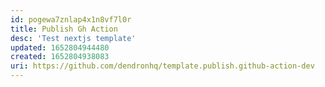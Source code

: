 ```yaml
---
id: pogewa7znlap4x1n8vf7l0r
title: Publish Gh Action
desc: 'Test nextjs template'
updated: 1652804944480
created: 1652804938083
uri: https://github.com/dendronhq/template.publish.github-action-dev
---
```


